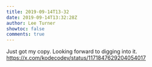 ```yaml
---
title: 2019-09-14T13-32
date: 2019-09-14T13:32:28Z
author: Lee Turner
showtoc: false
comments: true
---
```


Just got my copy. Looking forward to digging into it. https://x.com/kodecodev/status/1171847629204054017

